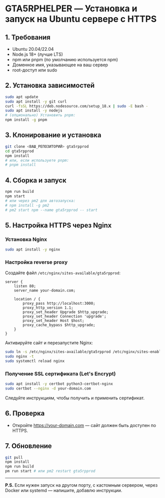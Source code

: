 # GTA5RPHELPER — Установка и запуск на Ubuntu сервере с HTTPS

## 1. Требования

- Ubuntu 20.04/22.04
- Node.js 18+ (лучше LTS)
- npm или pnpm (по умолчанию используется npm)
- Доменное имя, указывающее на ваш сервер
- root-доступ или sudo

## 2. Установка зависимостей

```bash
sudo apt update
sudo apt install -y git curl
curl -fsSL https://deb.nodesource.com/setup_18.x | sudo -E bash -
sudo apt install -y nodejs
# (опционально) Установить pnpm:
npm install -g pnpm
```

## 3. Клонирование и установка

```bash
git clone <ВАШ_РЕПОЗИТОРИЙ> gta5rpprod
cd gta5rpprod
npm install
# или, если используете pnpm:
# pnpm install
```

## 4. Сборка и запуск

```bash
npm run build
npm start
# или через pm2 для автозапуска:
# npm install -g pm2
# pm2 start npm --name gta5rpprod -- start
```

## 5. Настройка HTTPS через Nginx

### Установка Nginx

```bash
sudo apt install -y nginx
```

### Настройка reverse proxy

Создайте файл `/etc/nginx/sites-available/gta5rpprod`:

```
server {
    listen 80;
    server_name your-domain.com;

    location / {
        proxy_pass http://localhost:3000;
        proxy_http_version 1.1;
        proxy_set_header Upgrade $http_upgrade;
        proxy_set_header Connection 'upgrade';
        proxy_set_header Host $host;
        proxy_cache_bypass $http_upgrade;
    }
}
```

Активируйте сайт и перезапустите Nginx:

```bash
sudo ln -s /etc/nginx/sites-available/gta5rpprod /etc/nginx/sites-enabled/
sudo nginx -t
sudo systemctl reload nginx
```

### Получение SSL сертификата (Let's Encrypt)

```bash
sudo apt install -y certbot python3-certbot-nginx
sudo certbot --nginx -d your-domain.com
```

Следуйте инструкциям, чтобы получить и применить сертификат.

## 6. Проверка

- Откройте https://your-domain.com — сайт должен быть доступен по HTTPS.

## 7. Обновление

```bash
git pull
npm install
npm run build
pm run start # или pm2 restart gta5rpprod
```

---

**P.S.** Если нужен запуск на другом порту, с кастомным сервером, через Docker или systemd — напишите, добавлю инструкции. 